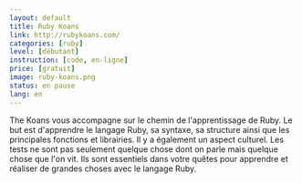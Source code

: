 ```yaml
---
layout: default
title: Ruby Koans
link: http://rubykoans.com/
categories: [ruby]
level: [débutant]
instruction: [code, en-ligne]
price: [gratuit]
image: ruby-koans.png
status: en pause
lang: en
---
```


The Koans vous accompagne sur le chemin de l'apprentissage de Ruby. Le but est d'apprendre le langage Ruby, sa syntaxe, sa structure ainsi que les principales fonctions et librairies. Il y a également un aspect culturel. Les tests ne sont pas seulement quelque chose dont on parle mais quelque chose que l'on vit. Ils sont essentiels dans votre quêtes pour apprendre et réaliser de grandes choses avec le langage Ruby.

